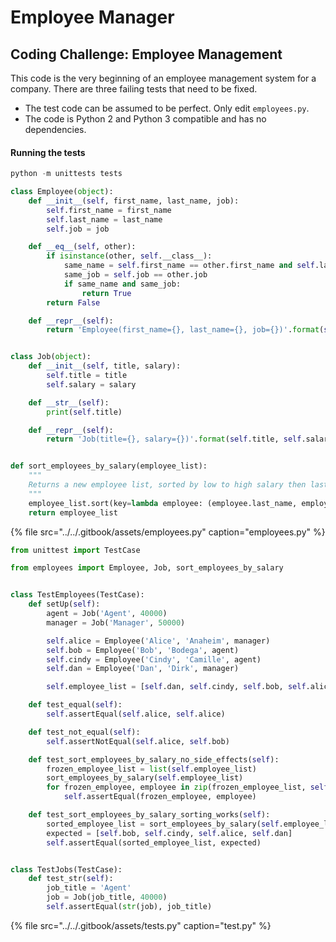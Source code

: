 # Employee Manager

## Coding Challenge: Employee Management

This code is the very beginning of an employee management system for a company. There are three failing tests that need to be fixed.

* The test code can be assumed to be perfect. Only edit `employees.py`.
* The code is Python 2 and Python 3 compatible and has no dependencies.

#### Running the tests

```python
python -m unittests tests

```



```python
class Employee(object):
    def __init__(self, first_name, last_name, job):
        self.first_name = first_name
        self.last_name = last_name
        self.job = job

    def __eq__(self, other):
        if isinstance(other, self.__class__):
            same_name = self.first_name == other.first_name and self.last_name == other.last_name
            same_job = self.job == other.job
            if same_name and same_job:
                return True
        return False

    def __repr__(self):
        return 'Employee(first_name={}, last_name={}, job={})'.format(self.first_name, self.last_name, repr(self.job))


class Job(object):
    def __init__(self, title, salary):
        self.title = title
        self.salary = salary

    def __str__(self):
        print(self.title)

    def __repr__(self):
        return 'Job(title={}, salary={})'.format(self.title, self.salary)


def sort_employees_by_salary(employee_list):
    """
    Returns a new employee list, sorted by low to high salary then last_name
    """
    employee_list.sort(key=lambda employee: (employee.last_name, employee.job.salary))
    return employee_list

```

{% file src="../../.gitbook/assets/employees.py" caption="employees.py" %}

```python
from unittest import TestCase

from employees import Employee, Job, sort_employees_by_salary


class TestEmployees(TestCase):
    def setUp(self):
        agent = Job('Agent', 40000)
        manager = Job('Manager', 50000)

        self.alice = Employee('Alice', 'Anaheim', manager)
        self.bob = Employee('Bob', 'Bodega', agent)
        self.cindy = Employee('Cindy', 'Camille', agent)
        self.dan = Employee('Dan', 'Dirk', manager)

        self.employee_list = [self.dan, self.cindy, self.bob, self.alice]

    def test_equal(self):
        self.assertEqual(self.alice, self.alice)

    def test_not_equal(self):
        self.assertNotEqual(self.alice, self.bob)

    def test_sort_employees_by_salary_no_side_effects(self):
        frozen_employee_list = list(self.employee_list)
        sort_employees_by_salary(self.employee_list)
        for frozen_employee, employee in zip(frozen_employee_list, self.employee_list):
            self.assertEqual(frozen_employee, employee)

    def test_sort_employees_by_salary_sorting_works(self):
        sorted_employee_list = sort_employees_by_salary(self.employee_list)
        expected = [self.bob, self.cindy, self.alice, self.dan]
        self.assertEqual(sorted_employee_list, expected)


class TestJobs(TestCase):
    def test_str(self):
        job_title = 'Agent'
        job = Job(job_title, 40000)
        self.assertEqual(str(job), job_title)

```

{% file src="../../.gitbook/assets/tests.py" caption="test.py" %}



